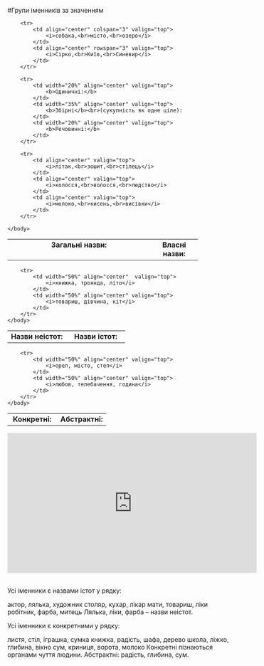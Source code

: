 #Групи iменникiв за значенням

<table style="width: 85%;" align="center">
    <body>
        <tr>
            <td align="center" colspan="3" valign="top">
                <b>Загальні назви:</b>
            </td>
            <td width="25%" align="center" valign="top">
                <b>Власні назви:</b>
            </td>
        </tr>

        <tr>
            <td align="center" colspan="3" valign="top">
                <i>собака,<br>місто,<br>озеро</i>
            </td>
            <td align="center" rowspan="3" valign="top">
                <i>Сірко,<br>Київ,<br>Синевир</i>
            </td>
        </tr>

        <tr>
            <td width="20%" align="center" valign="top">
                <b>Одиничні:</b>
            </td>
            <td width="35%" align="center" valign="top">
                <b>Збірні</b><br>(сукупність як одне ціле):
            </td>
            <td width="20%" align="center" valign="top">
                <b>Речовинні:</b>
            </td>
        </tr>

        <tr>
            <td align="center" valign="top">
                <i>літак,<br>зошит,<br>стілець</i>
            </td>
            <td align="center" valign="top">
                <i>колосся,<br>волосся,<br>людство</i>
            </td>
            <td align="center" valign="top">
                <i>молоко,<br>кисень,<br>висівки</i>
            </td>
        </tr>

    </body>
</table>


<table style="width: 60%;" align="center">
    <body>
        <tr>
            <td width="50%" align="center" valign="top">
                <b>Назви неістот:</b>
            </td>
            <td width="50%" align="center" valign="top">
                <b>Назви істот:</b>
            </td>
        </tr>

        <tr>
            <td width="50%" align="center"  valign="top">
                <i>книжка, троянда, літо</i>
            </td>
            <td width="50%" align="center" valign="top">
                <i>товариш, дівчина, кіт</i>
            </td>
        </tr>
    </body>
</table>


<table style="width: 60%;" align="center">
    <body>
        <tr>
            <td width="50%" align="center" valign="top">
                <b>Конкретні:</b>
            </td>
            <td width="50%" align="center" valign="top">
                <b>Абстрактні:</b>
            </td>
        </tr>

        <tr>
            <td width="50%" align="center" valign="top">
                <i>орел, місто, степ</i>
            </td>
            <td width="50%" align="center" valign="top">
                <i>любов, телебачення, година</i>
            </td>
        </tr>
    </body>
</table>


<div class="fluidMedia">
<iframe align="center" width="560" height="315" src="https://www.youtube.com/embed/OT9OOmOuX-o" frameborder="0" allowfullscreen></iframe>
</div>
<div class="popup">
</div>



<br>
<quiz correctLabel="correct" incorrectLabel="incorrect" checkLabel="check">
    <question text="">
       <p>Усі іменники є назвами істот у рядку:</p>
        <answer>актор, лялька, художник</answer>
        <answer correct>столяр, кухар, лікар</answer>
        <answer>мати, товариш, ліки</answer>
        <answer>робітник, фарба, митець</answer>
        <explanation>
     Лялька, ліки, фарба – назви неістот.
        <explanation>
    </question>
</quiz>


<br>
<quiz correctLabel="correct" incorrectLabel="incorrect" checkLabel="check">
    <question text="">
       <p>Усі іменники є конкретними у рядку:</p>
      <answer correct> листя, стіл, іграшка, сумка</answer>
        <answer>книжка, радість, шафа, дерево</answer>
        <answer>школа, ліжко, глибина, вікно</answer>
        <answer>сум, криниця, ворота, молоко </answer>
        <explanation>
        Конкретні пізнаються органами чуття людини. Абстрактні: радість, глибина, сум.
        </explanation>
    </question>
</quiz>
